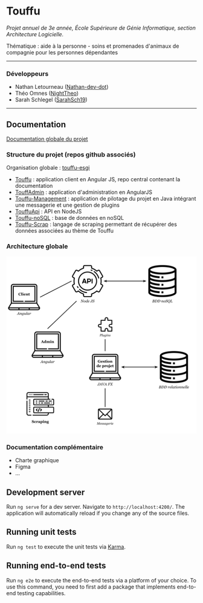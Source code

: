 # Touffu

*Projet annuel de 3e année, École Supérieure de Génie Informatique, section Architecture Logicielle.*

Thématique : aide à la personne - soins et promenades d'animaux de compagnie pour les personnes dépendantes

---

### Développeurs

- Nathan Letourneau ([Nathan-dev-dot](https://github.com/Nathan-dev-dot))
- Théo Omnes ([NightTheo](https://github.com/NightTheo))
- Sarah Schlegel ([SarahSch19](https://github.com/SarahSch19))

---

## Documentation

[Documentation globale du projet](https://github.com/touffu-esgi/Touffu/blob/master/Touffu.pdf)

### Structure du projet (repos github associés)

Organisation globale : [touffu-esgi](https://github.com/touffu-esgi)

- [Touffu](https://github.com/touffu-esgi/Touffu) : application client en Angular JS, repo central contenant la documentation
- [TouffAdmin](https://github.com/touffu-esgi/TouffAdmin) : application d'administration en AngularJS
- [Touffu-Management](https://github.com/touffu-esgi/Touffu-Management) : application de pilotage du projet en Java intégrant une messagerie et une gestion de plugins
- [TouffuApi](https://github.com/touffu-esgi/TouffApi) : API en NodeJS
- [Touffu-noSQL](https://github.com/touffu-esgi/Touffu-noSQL.git) : base de données en noSQL
- [Touffu-Scrap](https://github.com/touffu-esgi/Touffu-Scrap.git) : langage de scraping permettant de récupérer des données associées au thème de Touffu

### Architecture globale

<img src="Ressources/Architecture.png" alt="Architecture" style="zoom:70%;" />

### Documentation complémentaire

- Charte graphique
- Figma
- …

## Development server

Run `ng serve` for a dev server. Navigate to `http://localhost:4200/`. The application will automatically reload if you change any of the source files.

## Running unit tests

Run `ng test` to execute the unit tests via [Karma](https://karma-runner.github.io).

## Running end-to-end tests

Run `ng e2e` to execute the end-to-end tests via a platform of your choice. To use this command, you need to first add a package that implements end-to-end testing capabilities.

